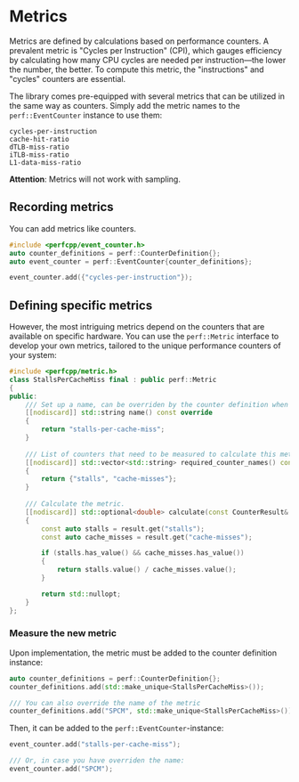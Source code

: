 # Metrics
Metrics are defined by calculations based on performance counters. 
A prevalent metric is "Cycles per Instruction" (CPI), which gauges efficiency by calculating how many CPU cycles are needed per instruction—the lower the number, the better. 
To compute this metric, the "instructions" and "cycles" counters are essential.

The library comes pre-equipped with several metrics that can be utilized in the same way as counters. 
Simply add the metric names to the `perf::EventCounter` instance to use them:
```
cycles-per-instruction
cache-hit-ratio
dTLB-miss-ratio
iTLB-miss-ratio
L1-data-miss-ratio
```

**Attention**: Metrics will not work with sampling.

## Recording metrics
You can add metrics like counters.
```cpp
#include <perfcpp/event_counter.h>
auto counter_definitions = perf::CounterDefinition{};
auto event_counter = perf::EventCounter{counter_definitions};

event_counter.add({"cycles-per-instruction"});
```

## Defining specific metrics
However, the most intriguing metrics depend on the counters that are available on specific hardware. 
You can use the `perf::Metric` interface to develop your own metrics, tailored to the unique performance counters of your system:

```cpp
#include <perfcpp/metric.h>
class StallsPerCacheMiss final : public perf::Metric
{
public:
    /// Set up a name, can be overriden by the counter definition when adding.
    [[nodiscard]] std::string name() const override 
    {
        return "stalls-per-cache-miss"; 
    }
    
    /// List of counters that need to be measured to calculate this metric.
    [[nodiscard]] std::vector<std::string> required_counter_names() const 
    { 
        return {"stalls", "cache-misses"}; 
    }
    
    /// Calculate the metric.
    [[nodiscard]] std::optional<double> calculate(const CounterResult& result) const
    {
        const auto stalls = result.get("stalls");
        const auto cache_misses = result.get("cache-misses");

        if (stalls.has_value() && cache_misses.has_value())
        {
            return stalls.value() / cache_misses.value();
        }

        return std::nullopt;
    }
};
```

### Measure the new metric
Upon implementation, the metric must be added to the counter definition instance:
```cpp
auto counter_definitions = perf::CounterDefinition{};
counter_definitions.add(std::make_unique<StallsPerCacheMiss>());

/// You can also override the name of the metric
counter_definitions.add("SPCM", std::make_unique<StallsPerCacheMiss>());
```

Then, it can be added to the `perf::EventCounter`-instance:
```cpp
event_counter.add("stalls-per-cache-miss");

/// Or, in case you have overriden the name:
event_counter.add("SPCM");
```